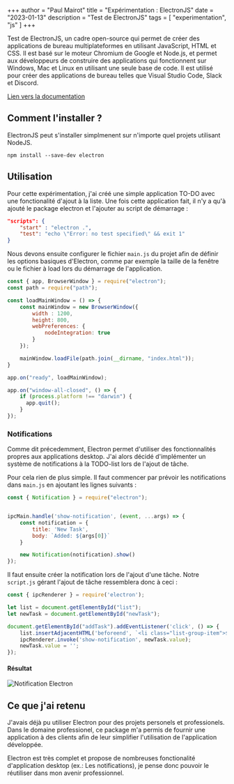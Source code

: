 +++
author = "Paul Mairot"
title = "Expérimentation : ElectronJS"
date = "2023-01-13"
description = "Test de ElectronJS"
tags = [
    "experimentation",
    "js"
]
+++

Test de ElectronJS, un cadre open-source qui permet de créer des applications de bureau multiplateformes en utilisant JavaScript, HTML et CSS. Il est basé sur le moteur Chromium de Google et Node.js, et permet aux développeurs de construire des applications qui fonctionnent sur Windows, Mac et Linux en utilisant une seule base de code. Il est utilisé pour créer des applications de bureau telles que Visual Studio Code, Slack et Discord. <!--more-->

[Lien vers la documentation](https://www.electronjs.org/docs/latest/)

## Comment l'installer ?
ElectronJS peut s'installer simplmenent sur n'importe quel projets utilisant NodeJS.
```
npm install --save-dev electron
```

## Utilisation
Pour cette expérimentation, j'ai créé une simple application TO-DO avec une fonctionalité d'ajout à la liste. Une fois cette application fait, il n'y a qu'à ajouté le package electron et l'ajouter au script de démarrage :
```json
"scripts": {
    "start" : "electron .",
    "test": "echo \"Error: no test specified\" && exit 1"
}
```

Nous devons ensuite configurer le fichier ```main.js``` du projet afin de définir les options basiques d'Electron, comme par exemple la taille de la fenêtre ou le fichier à load lors du démarrage de l'application.

```javascript
const { app, BrowserWindow } = require("electron");
const path = require("path");

const loadMainWindow = () => {
    const mainWindow = new BrowserWindow({
        width : 1200,
        height: 800,
        webPreferences: {
            nodeIntegration: true
        }
    });

    mainWindow.loadFile(path.join(__dirname, "index.html"));
}

app.on("ready", loadMainWindow);

app.on("window-all-closed", () => {
    if (process.platform !== "darwin") {
      app.quit();
    }
});
```


### Notifications
Comme dit précedemment, Electron permet d'utiliser des fonctionnalités propres aux applications desktop. J'ai alors décidé d'implémenter un système de notifications à la TODO-list lors de l'ajout de tâche.

Pour cela rien de plus simple. Il faut commencer par prévoir les notifications dans ```main.js``` en ajoutant les lignes suivants :

```javascript
const { Notification } = require("electron");


ipcMain.handle('show-notification', (event, ...args) => {
    const notification = {
        title: 'New Task',
        body: `Added: ${args[0]}`
    }

    new Notification(notification).show()
});
```

Il faut ensuite créer la notification lors de l'ajout d'une tâche. Notre ```script.js``` gérant l'ajout de tâche ressemblera donc à ceci :

```javascript
const { ipcRenderer } = require('electron');

let list = document.getElementById("list");
let newTask = document.getElementById("newTask");

document.getElementById("addTask").addEventListener('click', () => {
    list.insertAdjacentHTML('beforeend', `<li class="list-group-item">${newTask.value}</li>`)
    ipcRenderer.invoke('show-notification', newTask.value);
    newTask.value = '';
});
```

#### Résultat

![Notification Electron](../ElectronNotification.png)


## Ce que j'ai retenu
J'avais déjà pu utiliser Electron pour des projets personels et professionels. Dans le domaine professionel, ce package m'a permis de fournir une application à des clients afin de leur simplifier l'utilisation de l'application développée.

Electron est très complet et propose de nombreuses fonctionalité d'application desktop (ex.: Les notifications), je pense donc pouvoir le réutiliser dans mon avenir professionnel.